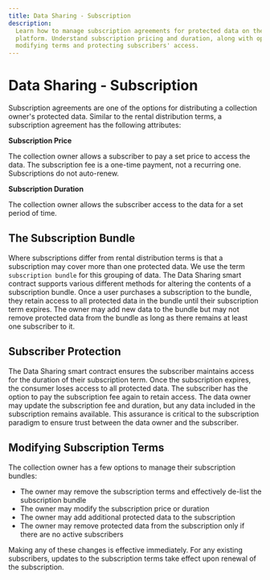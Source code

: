 ```yaml
---
title: Data Sharing - Subscription
description:
  Learn how to manage subscription agreements for protected data on the iExec
  platform. Understand subscription pricing and duration, along with options for
  modifying terms and protecting subscribers' access.
---
```


# Data Sharing - Subscription <ChainNotSupportedBadge />

Subscription agreements are one of the options for distributing a collection
owner's protected data. Similar to the rental distribution terms, a subscription
agreement has the following attributes:

**Subscription Price**

The collection owner allows a subscriber to pay a set price to access the data.
The subscription fee is a one-time payment, not a recurring one. Subscriptions
do not auto-renew.

**Subscription Duration**

The collection owner allows the subscriber access to the data for a set period
of time.

## The Subscription Bundle

Where subscriptions differ from rental distribution terms is that a subscription
may cover more than one protected data. We use the term `subscription bundle`
for this grouping of data. The Data Sharing smart contract supports various
different methods for altering the contents of a subscription bundle. Once a
user purchases a subscription to the bundle, they retain access to all protected
data in the bundle until their subscription term expires. The owner may add new
data to the bundle but may not remove protected data from the bundle as long as
there remains at least one subscriber to it.

## Subscriber Protection

The Data Sharing smart contract ensures the subscriber maintains access for the
duration of their subscription term. Once the subscription expires, the consumer
loses access to all protected data. The subscriber has the option to pay the
subscription fee again to retain access. The data owner may update the
subscription fee and duration, but any data included in the subscription remains
available. This assurance is critical to the subscription paradigm to ensure
trust between the data owner and the subscriber.

## Modifying Subscription Terms

The collection owner has a few options to manage their subscription bundles:

- The owner may remove the subscription terms and effectively de-list the
  subscription bundle
- The owner may modify the subscription price or duration
- The owner may add additional protected data to the subscription
- The owner may remove protected data from the subscription only if there are no
  active subscribers

Making any of these changes is effective immediately. For any existing
subscribers, updates to the subscription terms take effect upon renewal of the
subscription.

<script setup>
import ChainNotSupportedBadge from '@/components/ChainNotSupportedBadge.vue'
</script>

